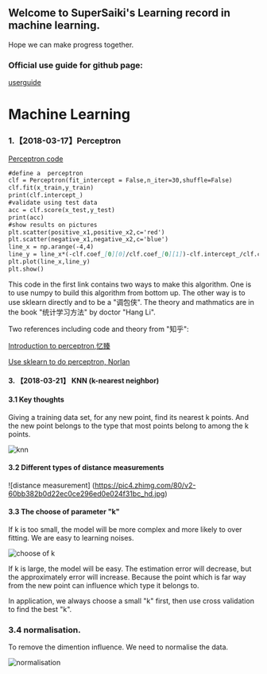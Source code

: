 ## Welcome to SuperSaiki's Learning record in machine learning.

Hope we can make progress together. 

### Official use guide for github page:

[userguide](https://github.com/SuperSaiki/SuperSaiki.github.io/blob/master/Official%20direction%20for%20use)


# Machine Learning


### 1.【2018-03-17】Perceptron

[Perceptron code](https://github.com/SuperSaiki/Saiki/blob/master/perceptron.py)

```markdown
#define a  perceptron
clf = Perceptron(fit_intercept = False,n_iter=30,shuffle=False)
clf.fit(x_train,y_train)
print(clf.intercept_)
#validate using test data
acc = clf.score(x_test,y_test)
print(acc)
#show results on pictures
plt.scatter(positive_x1,positive_x2,c='red')
plt.scatter(negative_x1,negative_x2,c='blue')
line_x = np.arange(-4,4)
line_y = line_x*(-clf.coef_[0][0]/clf.coef_[0][1])-clf.intercept_/clf.coef_[0][1]
plt.plot(line_x,line_y)
plt.show()
```

This code in the first link contains two ways to make this algorithm. One is to use numpy to build this algorithm from bottom up. The other way is to use sklearn directly and to be a "调包侠". The theory and mathmatics are in the book "统计学习方法" by doctor "Hang Li".

Two references including code and theory from "知乎":

[Introduction to perceptron,忆臻](https://zhuanlan.zhihu.com/p/25880406)

[Use sklearn to do perceptron, Norlan](https://zhuanlan.zhihu.com/p/27152953)

#### 3. 【2018-03-21】 KNN (k-nearest neighbor)

#### 3.1 Key thoughts

Giving a training data set, for any new point, find its nearest k points. And the new point belongs to the type that most points belong to among the k points.

![knn](https://pic2.zhimg.com/v2-c3f1d2553e7467d7da5f9cd538d2b49a_1200x500.jpg)

#### 3.2 Different types of distance measurements

![distance measurement] (https://pic4.zhimg.com/80/v2-60bb382b0d22ec0ce296ed0e024f31bc_hd.jpg)

#### 3.3 The choose of parameter "k"

If k is too small, the model will be more complex and more likely to over fitting. We are easy to learning noises.

![choose of k](https://pic4.zhimg.com/80/v2-18df63acb37f29bd026e01770ef5c966_hd.jpg)

If k is large, the model will be easy. The estimation error will decrease, but the approximately error will increase. Because the point which is far way from the new point can influence which type it belongs to.

In application, we always choose a small "k" first, then use cross validation to find the best "k".

### 3.4 normalisation.
To remove the dimention influence. We need to normalise the data.

![normalisation](https://pic1.zhimg.com/80/v2-be30691d37ac93b2237217cadca2e967_hd.jpg)





